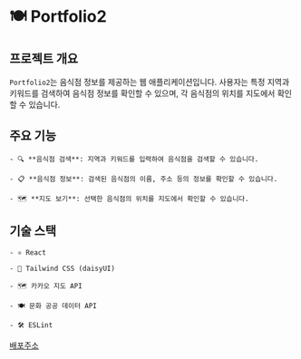 # 🍽️ Portfolio2

## 프로젝트 개요

`Portfolio2`는 음식점 정보를 제공하는 웹 애플리케이션입니다. 사용자는 특정 지역과 키워드를 검색하여 음식점 정보를 확인할 수 있으며, 각 음식점의 위치를 지도에서 확인할 수 있습니다.

## 주요 기능

    - 🔍 **음식점 검색**: 지역과 키워드를 입력하여 음식점을 검색할 수 있습니다.

    - 📋 **음식점 정보**: 검색된 음식점의 이름, 주소 등의 정보를 확인할 수 있습니다.

    - 🗺️ **지도 보기**: 선택한 음식점의 위치를 지도에서 확인할 수 있습니다.

## 기술 스택

    - ⚛️ React

    - 🎨 Tailwind CSS (daisyUI)

    - 🗺️ 카카오 지도 API

    - 🍽️ 문화 공공 데이터 API

    - 🛠️ ESLint

[배포주소](https://portfolio2-nahee23.netlify.app/)
